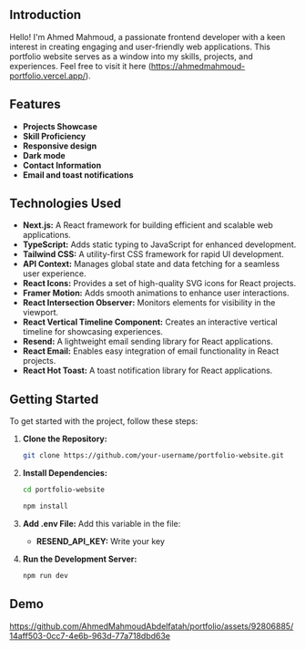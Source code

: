 ## Introduction

Hello! I'm Ahmed Mahmoud, a passionate frontend developer with a keen interest in creating engaging and user-friendly web applications. This portfolio website serves as a window into my skills, projects, and experiences. Feel free to visit it here (https://ahmedmahmoud-portfolio.vercel.app/).

## Features

- **Projects Showcase**
- **Skill Proficiency**
- **Responsive design** 
- **Dark mode**
- **Contact Information**
- **Email and toast notifications**

## Technologies Used

- **Next.js:** A React framework for building efficient and scalable web applications.
- **TypeScript:** Adds static typing to JavaScript for enhanced development.
- **Tailwind CSS:** A utility-first CSS framework for rapid UI development.
- **API Context:** Manages global state and data fetching for a seamless user experience.
- **React Icons:** Provides a set of high-quality SVG icons for React projects.
- **Framer Motion:** Adds smooth animations to enhance user interactions.
- **React Intersection Observer:** Monitors elements for visibility in the viewport.
- **React Vertical Timeline Component:** Creates an interactive vertical timeline for showcasing experiences.
- **Resend:** A lightweight email sending library for React applications.
- **React Email:** Enables easy integration of email functionality in React projects.
- **React Hot Toast:** A toast notification library for React applications.

## Getting Started

To get started with the project, follow these steps:

1. **Clone the Repository:**
   ```bash
   git clone https://github.com/your-username/portfolio-website.git
   ```
2. **Install Dependencies:**
   ```bash
   cd portfolio-website
   
   npm install
   ```
3. **Add .env File:**
   Add this variable in the file:
   
   - **RESEND_API_KEY:**  Write your key
   
4. **Run the Development Server:**
   ```bash
   npm run dev
   ```


## Demo


https://github.com/AhmedMahmoudAbdelfatah/portfolio/assets/92806885/14aff503-0cc7-4e6b-963d-77a718dbd63e

